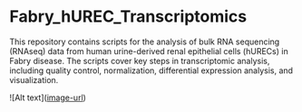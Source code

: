 # Fabry_hUREC_Transcriptomics
This repository contains scripts for the analysis of bulk RNA sequencing (RNAseq) data from human urine-derived renal epithelial cells (hURECs) in Fabry disease. The scripts cover key steps in transcriptomic analysis, including quality control, normalization, differential expression analysis, and visualization.


![Alt text]([image-url](https://github.com/juearcilaga/Fabry_hUREC_Transcriptomics/blob/main/FigureS3.tif
))
